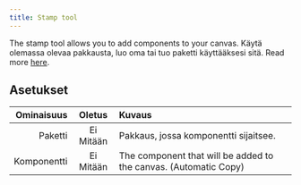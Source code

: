 ```yaml
---
title: Stamp tool
---
```


The stamp tool allows you to add components to your canvas.
Käytä olemassa olevaa pakkausta, luo oma tai tuo paketti käyttääksesi sitä. Read more [here](../pack).

## Asetukset

|  Ominaisuus |   Oletus  | Kuvaus                                                                                              |
| ----------: | :-------: | :-------------------------------------------------------------------------------------------------- |
|     Paketti | Ei Mitään | Pakkaus, jossa komponentti sijaitsee.                                               |
| Komponentti | Ei Mitään | The component that will be added to the canvas. (Automatic Copy) |
